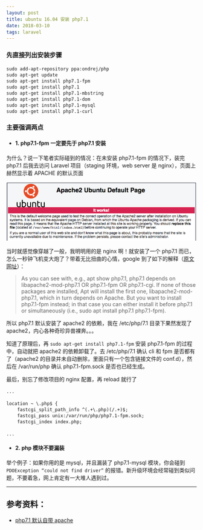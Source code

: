 ```yaml
---
layout: post
title: ubuntu 16.04 安装 php7.1
date: 2018-03-10
tags: laravel
---
```


### 先直接列出安装步骤

```
sudo add-apt-repository ppa:ondrej/php
sudo apt-get update
sudo apt-get install php7.1-fpm
sudo apt-get install php7.1
sudo apt-get install php7.1-mbstring
sudo apt-get install php7.1-dom
sudo apt-get install php7.1-mysql
sudo apt-get install php7.1-curl
```

### 主要强调两点

* #### 1. php7.1-fpm 一定要先于 php7.1 安装

为什么？说一下笔者实际碰到的情况：在未安装 php7.1-fpm 的情况下，装完 php7.1 后我去访问 Laravel 项目（staging 环境，web server 是 nginx），页面上赫然显示着 APACHE 的默认页面

![apache-default-page](/assets/img/posts/2018/php71/apache-default-page.png "APACHE default page")

当时就感觉像穿越了一般，我明明用的是 nginx 啊！就安装了一个 php7.1 而已，怎么一秒钟飞机变大炮了？带着无比扭曲的心情，google 到了如下的解释（[原文网址](https://askubuntu.com/questions/988469/how-to-install-php7-1-on-ubuntu16-04-without-apache)）：

> As you can see with, e.g., apt show php7.1, php7.1 depends on libapache2-mod-php7.1 OR php7.1-fpm OR php7.1-cgi. If none of those packages are installed, Apt will install the first one, libapache2-mod-php7.1, which in turn depends on Apache. But you want to install php7.1-fpm instead; in that case you can either install it before php7.1 or simultaneously (i.e., sudo apt install php7.1 php7.1-fpm).

所以 php7.1 默认安装了 apache2 的依赖，我在 /etc/php/7.1 目录下果然发现了 apache2，内心各种奇珍异兽裸奔。。。

知道了原理后，再 `sudo apt-get install php7.1-fpm` 安装 php7.1-fpm 的过程中，自动就把 apache2 的依赖卸载了。去 /etc/php/7.1 确认 cli 和 fpm 是否都有了（apache2 的目录并未自动删除，里面只有一个包含链接文件的 conf.d），然后在 /var/run/php 确认 php7.1-fpm.sock 是否也已经生成。

最后，别忘了修改项目的 nginx 配置，再 reload 就行了

```
...

location ~ \.php$ {
    fastcgi_split_path_info ^(.+\.php)(/.+)$;
    fastcgi_pass unix:/var/run/php/php7.1-fpm.sock;
    fastcgi_index index.php;

...
```

* #### 2. php 模块不要漏装

举个例子：如果你用的是 mysql，并且漏装了 php7.1-mysql 模块，你会碰到 `PDOException “could not find driver”` 的报错。新升级环境会经常碰到类似问题，不要着急，网上肯定有一大堆人遇到过。

---

## 参考资料：

* [php7.1 默认自带 apache](https://askubuntu.com/questions/988469/how-to-install-php7-1-on-ubuntu16-04-without-apache)